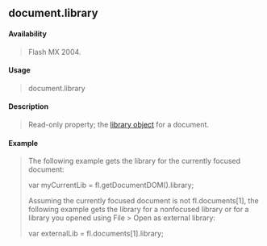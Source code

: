## document.library

#### Availability

> Flash MX 2004.

#### Usage

> document.library

#### Description

> Read-only property; the [library object](#_bookmark693) for a document.

#### Example

> The following example gets the library for the currently focused document:
>
> var myCurrentLib = fl.getDocumentDOM().library;
>
> Assuming the currently focused document is not fl.documents\[1\], the following example gets the library for a nonfocused library or for a library you opened using File \> Open as external library:
>
> var externalLib = fl.documents\[1\].library;
